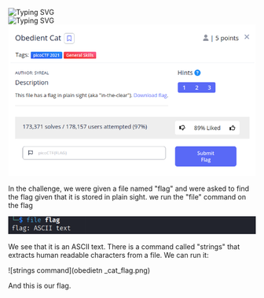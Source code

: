 
![Typing SVG](https://readme-typing-svg.herokuapp.com?font=Fira+Code&pause=1000&width=435&size=35&lines=Obedient+Cat)
<br>
![Typing SVG](https://readme-typing-svg.herokuapp.com?font=Fira+Code&weight=500&pause=1000&color=F7F7F7&width=435&lines=General+Skills)
![Challenge Description](Screenshot_2023-04-20_15-12-30.png)

In the challenge, we were given a file named "flag" and were asked to find the flag given that it is stored in plain sight.
we run the "file" command on the flag

![file command](obedient_cat_file.png)

We see that it is an ASCII text.
There is a command called "strings" that extracts human readable characters from a file. We can run it:

![strings command](obedietn _cat_flag.png)

And this is our flag.
